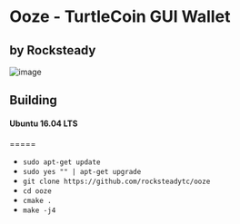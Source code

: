 # Ooze - TurtleCoin GUI Wallet
## by Rocksteady

![image](https://user-images.githubusercontent.com/34389545/34636662-6dfb201a-f26c-11e7-903b-f615b4799a59.png)


## Building
#### Ubuntu 16.04 LTS
=====
- `sudo apt-get update`
- `sudo yes "" | apt-get upgrade`
- `git clone https://github.com/rocksteadytc/ooze`
- `cd ooze`
- `cmake .`
- `make -j4`
